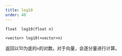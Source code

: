 ```yaml
---
title: log10
order: 40
---
```

`float  log10(float n)`

`<vector> log10(<vector>n)`

返回以10为底的`n`的对数。对于向量，会逐分量进行计算。
